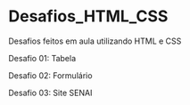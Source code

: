 # Desafios_HTML_CSS

Desafios feitos em aula utilizando HTML e CSS

Desafio 01: Tabela

Desafio 02: Formulário

Desafio 03: Site SENAI
 
